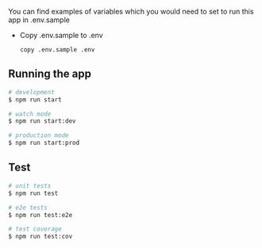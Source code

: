 You can find examples of variables which you would need to set to run this app in .env.sample

- Copy .env.sample to .env

  `copy .env.sample .env`

## Running the app

```bash
# development
$ npm run start

# watch mode
$ npm run start:dev

# production mode
$ npm run start:prod
```

## Test

```bash
# unit tests
$ npm run test

# e2e tests
$ npm run test:e2e

# test coverage
$ npm run test:cov
```
